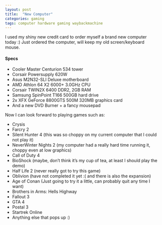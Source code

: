 ```yaml
---
layout: post
title:  "New Computer"
categories: gaming
tags: computer hardware gaming waybackmachine
---
```


I used my shiny new credit card to order myself a brand new computer today :) Just ordered the computer, will keep my old screen/keyboard mouse.

#### Specs
* Cooler Master Centurion 534 tower
* Corsair Powersupply 620W
* Asus M2N32-SLI Deluxe motherboard
* AMD Athlon 64 X2 6000+ 3.0GHz CPU
* Corsair TWIN2X 6400 DDR2, 2GB RAM
* Samsung SpinPoint T166 500GB hard drive
* 2x XFX GeForce 8800GTS 500M 320MB graphics card
* And a new DVD Burner + a fancy mousepad


Now I can look forward to playing games such as:
* Crysis
* Farcry 2
* Silent Hunter 4 (this was so choppy on my current computer that I could not play it)
* NeverWinter Nights 2 (my computer had a really hard time running it, choppy even at low graphics)
* Call of Duty 4
* BioShock (maybe, don’t think it’s my cup of tea, at least I should play the demo)
* Half Life 2 (never really got to try this game)
* Oblivion (have not completed it yet :( and there is also the expansion)
* Age of Conan (Just going to try it a little, can probably quit any time I want)
* Brothers in Arms: Hells Highway
* Fallout 3
* GTA 4
* Postal 3
* Startrek Online
* Anything else that pops up :)
